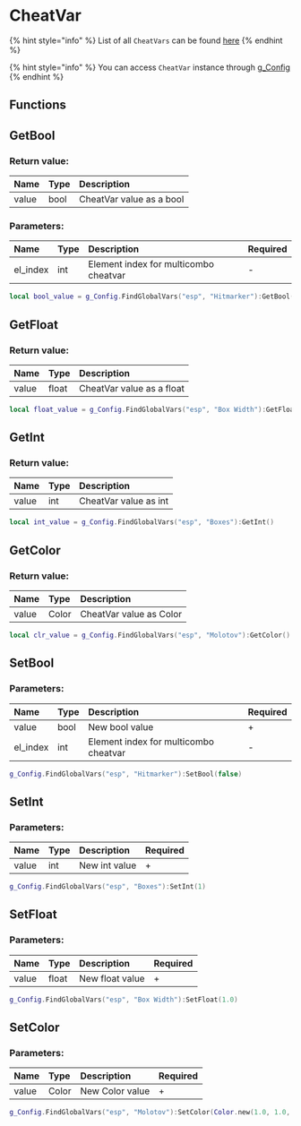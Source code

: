 # CheatVar

{% hint style="info" %}
List of all `CheatVars` can be found [here](../other/cheatvars.md)
{% endhint %}

{% hint style="info" %}
You can access `CheatVar` instance through [g\_Config](../classes/config.md)
{% endhint %}

## Functions

## GetBool

### Return value:

| Name | Type | Description |
| :--- | :--- | :--- |
| value | bool | CheatVar value as a bool |

### Parameters:

| Name | Type | Description | Required |
| :--- | :--- | :--- | :--- |
| el\_index | int | Element index for multicombo cheatvar | - |

```lua
local bool_value = g_Config.FindGlobalVars("esp", "Hitmarker"):GetBool()
```

## GetFloat

### Return value:

| Name | Type | Description |
| :--- | :--- | :--- |
| value | float | CheatVar value as a float |

```lua
local float_value = g_Config.FindGlobalVars("esp", "Box Width"):GetFloat()
```

## GetInt

### Return value:

| Name | Type | Description |
| :--- | :--- | :--- |
| value | int | CheatVar value as int |

```lua
local int_value = g_Config.FindGlobalVars("esp", "Boxes"):GetInt()
```

## GetColor

### Return value:

| Name | Type | Description |
| :--- | :--- | :--- |
| value | Color | CheatVar value as Color |

```lua
local clr_value = g_Config.FindGlobalVars("esp", "Molotov"):GetColor()
```

## SetBool

### Parameters:

| Name | Type | Description | Required |
| :--- | :--- | :--- | :--- |
| value | bool | New bool value | + |
| el\_index | int | Element index for multicombo cheatvar | - |

```lua
g_Config.FindGlobalVars("esp", "Hitmarker"):SetBool(false)
```

## SetInt

### Parameters:

| Name | Type | Description | Required |
| :--- | :--- | :--- | :--- |
| value | int | New int value | + |

```lua
g_Config.FindGlobalVars("esp", "Boxes"):SetInt(1)
```

## SetFloat

### Parameters:

| Name | Type | Description | Required |
| :--- | :--- | :--- | :--- |
| value | float | New float value | + |

```lua
g_Config.FindGlobalVars("esp", "Box Width"):SetFloat(1.0)
```

## SetColor

### Parameters:

| Name | Type | Description | Required |
| :--- | :--- | :--- | :--- |
| value | Color | New Color value | + |

```lua
g_Config.FindGlobalVars("esp", "Molotov"):SetColor(Color.new(1.0, 1.0, 1.0, 1.0))
```


